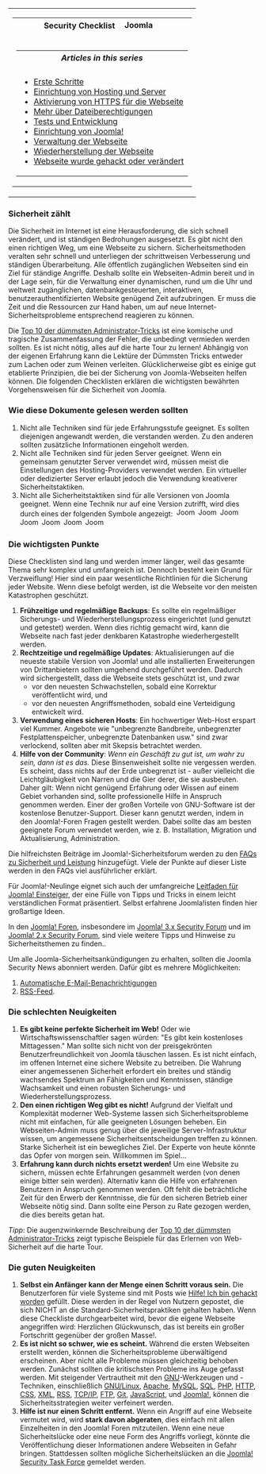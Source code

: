 <!-- Filename: Security_Checklist/Getting_Started / Display title: Sicherheits-Checkliste / Erste Schritte -->

<table class="navbox" data-cellspacing="0">

<tbody>
<tr class="odd">
<td><table class="nowraplinks navbox-inner" data-cellspacing="0">

<tbody>
<tr class="header">
<th colspan="2" class="navbox-title" scope="col">Security Checklist <img
src="https://docs.joomla.org/images/7/7b/Compat_icon_CMS.png"
decoding="async" data-file-width="87" data-file-height="17" width="87"
height="17" alt="Joomla CMS" /></th>
</tr>
&#10;<tr class="odd">
<td></td>
<td></td>
</tr>
<tr class="even">
<td colspan="2" class="navbox-abovebelow"></td>
</tr>
<tr class="odd">
<td></td>
<td></td>
</tr>
<tr class="even">
<td colspan="2" class="navbox-list navbox-odd"><table
class="nowraplinks navbox-subgroup" data-cellspacing="0">

<tbody>
<tr class="header">
<th colspan="2" class="navbox-title" scope="col"><em>Articles in this
series</em></th>
</tr>
&#10;<tr class="odd">
<td></td>
<td></td>
</tr>
<tr class="even">
<td colspan="2" class="navbox-list navbox-odd"><ul>
<li><a href="https://docs.joomla.org/Security_Checklist/Getting_Started"
title="Special:MyLanguage/Security Checklist/Getting Started">Erste
Schritte</a></li>
<li><a
href="https://docs.joomla.org/Security_Checklist/Hosting_and_Server_Setup"
title="Special:MyLanguage/Security Checklist/Hosting and Server Setup">Einrichtung
von Hosting und Server</a></li>
<li><a href="https://docs.joomla.org/Enabling_HTTPS_on_your_site"
title="Special:MyLanguage/Enabling HTTPS on your site">Aktivierung von
HTTPS für die Webseite</a></li>
<li><a
href="https://docs.joomla.org/Security_Checklist/Where_can_you_learn_more_about_file_permissions%3F"
title="Special:MyLanguage/Security Checklist/Where can you learn more about file permissions?">Mehr
über Dateiberechtigungen</a></li>
<li><a
href="https://docs.joomla.org/Security_Checklist/Testing_and_Development"
title="Special:MyLanguage/Security Checklist/Testing and Development">Tests
und Entwicklung</a></li>
<li><a href="https://docs.joomla.org/Security_Checklist/Joomla!_Setup"
title="Special:MyLanguage/Security Checklist/Joomla! Setup">Einrichtung
von Joomla!</a></li>
<li><a
href="https://docs.joomla.org/Security_Checklisthttps://docs.joomla.org/Security%20Checklist/Site%20Administration">Verwaltung
der Webseite</a></li>
<li><a
href="https://docs.joomla.org/Security_Checklisthttps://docs.joomla.org/Security%20Checklist/Site%20Recovery">Wiederherstellung
der Webseite</a></li>
<li><a
href="https://docs.joomla.org/Security_Checklist/You_have_been_hacked_or_defaced"
title="Special:MyLanguage/Security Checklist/You have been hacked or defaced">Webseite
wurde gehackt oder verändert</a></li>
</ul></td>
</tr>
</tbody>
</table></td>
</tr>
</tbody>
</table></td>
</tr>
</tbody>
</table>

### Sicherheit zählt

Die Sicherheit im Internet ist eine Herausforderung, die sich schnell
verändert, und ist ständigen Bedrohungen ausgesetzt. Es gibt nicht den
einen richtigen Weg, um eine Webseite zu sichern. Sicherheitsmethoden
veralten sehr schnell und unterliegen der schrittweisen Verbesserung und
ständigen Überarbeitung. Alle öffentlich zugänglichen Webseiten sind ein
Ziel für ständige Angriffe. Deshalb sollte ein Webseiten-Admin bereit
und in der Lage sein, für die Verwaltung einer dynamischen, rund um die
Uhr und weltweit zugänglichen, datenbankgesteuerten, interaktiven,
benutzerauthentifizierten Website genügend Zeit aufzubringen. Er muss
die Zeit und die Ressourcen zur Hand haben, um auf neue
Internet-Sicherheitsprobleme entsprechend reagieren zu können.

Die [Top 10 der dümmsten
Administrator-Tricks](https://docs.joomla.org/Top_10_Stupidest_Administrator_Tricks "Top 10 Stupidest Administrator Tricks")
ist eine komische und tragische Zusammenfassung der Fehler, die
unbedingt vermieden werden sollten. Es ist nicht nötig, alles auf die
harte Tour zu lernen! Abhängig von der eigenen Erfahrung kann die
Lektüre der Dümmsten Tricks entweder zum Lachen oder zum Weinen
verleiten. Glücklicherweise gibt es einige gut etablierte Prinzipien,
die bei der Sicherung von Joomla-Webseiten helfen können. Die folgenden
Checklisten erklären die wichtigsten bewährten Vorgehensweisen für die
Sicherheit von Joomla.

### Wie diese Dokumente gelesen werden sollten

1.  Nicht alle Techniken sind für jede Erfahrungsstufe geeignet. Es
    sollten diejenigen angewandt werden, die verstanden werden. Zu den
    anderen sollten zusätzliche Informationen eingeholt werden.
2.  Nicht alle Techniken sind für jeden Server geeignet. Wenn ein
    gemeinsam genutzter Server verwendet wird, müssen meist die
    Einstellungen des Hosting-Providers verwendet werden. Ein virtueller
    oder dedizierter Server erlaubt jedoch die Verwendung kreativerer
    Sicherheitstaktiken.
3.  Nicht alle Sicherheitstaktiken sind für alle Versionen von Joomla
    geeignet. Wenn eine Technik nur auf eine Version zutrifft, wird dies
    durch eines der folgenden Symbole angezeigt:
     <img src="https://docs.joomla.org/images/4/43/Compat_icon_1_0.png"
    decoding="async" data-file-width="40" data-file-height="17" width="40"
    height="17" alt="Joomla 1.0" /> <img src="https://docs.joomla.org/images/c/c8/Compat_icon_1_5.png"
    decoding="async" data-file-width="40" data-file-height="17" width="40"
    height="17" alt="Joomla 1.5" /> <img src="https://docs.joomla.org/images/d/da/Compat_icon_1_6.png"
    decoding="async" data-file-width="40" data-file-height="17" width="40"
    height="17" alt="Joomla 1.6" /> <img src="https://docs.joomla.org/images/8/87/Compat_icon_1_7.png"
    decoding="async" data-file-width="40" data-file-height="17" width="40"
    height="17" alt="Joomla 1.7" /> <img src="https://docs.joomla.org/images/5/53/Compat_icon_2_5.png"
    decoding="async" data-file-width="40" data-file-height="17" width="40"
    height="17" alt="Joomla 2.5" /> <img src="https://docs.joomla.org/images/9/9e/Compat_icon_3_0.png"
    decoding="async" data-file-width="40" data-file-height="17" width="40"
    height="17" alt="Joomla 3.0" /> <img src="https://docs.joomla.org/images/d/d6/Compat_icon_3_1.png"
    decoding="async" data-file-width="40" data-file-height="17" width="40"
    height="17" alt="Joomla 3.1" />

### Die wichtigsten Punkte

Diese Checklisten sind lang und werden immer länger, weil das gesamte
Thema sehr komplex und umfangreich ist. Dennoch besteht kein Grund für
Verzweiflung! Hier sind ein paar wesentliche Richtlinien für die
Sicherung jeder Website. Wenn diese befolgt werden, ist die Webseite vor
den meisten Katastrophen geschützt.

1.  **Frühzeitige und regelmäßige Backups**: Es sollte ein regelmäßiger
    Sicherungs- und Wiederherstellungsprozess eingerichtet (und genutzt
    und getestet) werden. Wenn dies richtig gemacht wird, kann die
    Webseite nach fast jeder denkbaren Katastrophe wiederhergestellt
    werden.
2.  **Rechtzeitige und regelmäßige Updates**: Aktualisierungen auf die
    neueste stabile Version von Joomla! und alle installierten
    Erweiterungen von Drittanbietern sollten umgehend durchgeführt
    werden. Dadurch wird sichergestellt, dass die Webseite stets
    geschützt ist, und zwar
    - vor den neuesten Schwachstellen, sobald eine Korrektur
      veröffentlicht wird, und
    - vor den neuesten Angriffsmethoden, sobald eine Verteidigung
      entwickelt wird.
3.  **Verwendung eines sicheren Hosts**: Ein hochwertiger Web-Host
    erspart viel Kummer. Angebote wie "unbegrenzte Bandbreite,
    unbegrenzter Festplattenspeicher, unbegrenzte Datenbanken usw." sind
    zwar verlockend, sollten aber mit Skepsis betrachtet werden.
4.  **Hilfe von der Community**: *Wenn ein Geschäft zu gut ist, um wahr
    zu sein, dann ist es das.* Diese Binsenweisheit sollte nie vergessen
    werden. Es scheint, dass nichts auf der Erde unbegrenzt ist - außer
    vielleicht die Leichtgläubigkeit von Narren und die Gier derer, die
    sie ausbeuten. Daher gilt: Wenn nicht genügend Erfahrung oder Wissen
    auf einem Gebiet vorhanden sind, sollte professionelle Hilfe in
    Anspruch genommen werden. Einer der großen Vorteile von GNU-Software
    ist der kostenlose Benutzer-Support. Dieser kann genutzt werden,
    indem in den Joomla!-Foren Fragen gestellt werden. Dabei sollte das
    am besten geeignete Forum verwendet werden, wie z. B. Installation,
    Migration und Aktualisierung, Administration.

Die hilfreichsten Beiträge im Joomla!-Sicherheitsforum werden zu den
[FAQs zu Sicherheit und
Leistung](https://docs.joomla.org/Security_and_Performance_FAQs "Security and Performance FAQs")
hinzugefügt. Viele der Punkte auf dieser Liste werden in den FAQs viel
ausführlicher erklärt.

Für Joomla!-Neulinge eignet sich auch der umfangreiche [Leitfaden für
Joomla!
Einsteiger](https://docs.joomla.org/Beginners "Special:MyLanguage/Beginners"),
der eine Fülle von Tipps und Tricks in einem leicht verständlichen
Format präsentiert. Selbst erfahrene Joomla!isten finden hier großartige
Ideen.

In den
<a href="http://forum.joomla.org" class="external text" target="_blank"
rel="noreferrer noopener">Joomla! Foren</a>, insbesondere im
<a href="http://forum.joomla.org/viewforum.php?f=714"
class="external text" target="_blank" rel="noreferrer noopener">Joomla!
3.x Security Forum</a> und im
<a href="http://forum.joomla.org/viewforum.php?f=621"
class="external text" target="_blank" rel="noreferrer noopener">Joomla!
2.x Security Forum</a>, sind viele weitere Tipps und Hinweise zu
Sicherheitsthemen zu finden..

Um alle Joomla-Sicherheitsankündigungen zu erhalten, sollten die Joomla
Security News abonniert werden. Dafür gibt es mehrere Möglichkeiten:

1.  <a
    href="http://feedburner.google.com/fb/a/mailverify?uri=JoomlaSecurityNews"
    class="external text" target="_blank"
    rel="nofollow noreferrer noopener">Automatische
    E-Mail-Benachrichtigungen</a>
2.  <a href="http://feeds.joomla.org/JoomlaSecurityNews"
    class="external text" target="_blank"
    rel="noreferrer noopener">RSS-Feed</a>.

### Die schlechten Neuigkeiten

1.  **Es gibt keine perfekte Sicherheit im Web!** Oder wie
    Wirtschaftswissenschaftler sagen würden: "Es gibt kein kostenloses
    Mittagessen." Man sollte sich nicht von der preisgekrönten
    Benutzerfreundlichkeit von Joomla täuschen lassen. Es ist nicht
    einfach, im offenen Internet eine sichere Website zu betreiben. Die
    Wahrung einer angemessenen Sicherheit erfordert ein breites und
    ständig wachsendes Spektrum an Fähigkeiten und Kenntnissen, ständige
    Wachsamkeit und einen robusten Sicherungs- und
    Wiederherstellungsprozess.
2.  **Den einen richtigen Weg gibt es nicht!** Aufgrund der Vielfalt und
    Komplexität moderner Web-Systeme lassen sich Sicherheitsprobleme
    nicht mit einfachen, für alle geeigneten Lösungen beheben. Ein
    Webseiten-Admin muss genug über die jeweilige Server-Infrastruktur
    wissen, um angemessene Sicherheitsentscheidungen treffen zu können.
    Starke Sicherheit ist ein bewegliches Ziel. Der Experte von heute
    könnte das Opfer von morgen sein. Willkommen im Spiel...
3.  **Erfahrung kann durch nichts ersetzt werden!** Um eine Website zu
    sichern, müssen echte Erfahrungen gesammelt werden (von denen einige
    bitter sein werden). Alternativ kann die Hilfe von erfahrenen
    Benutzern in Anspruch genommen werden. Oft fehlt die beträchtliche
    Zeit für den Erwerb der Kenntnisse, die für den sicheren Betrieb
    einer Webseite nötig sind. Dann sollte eine Person zu Rate gezogen
    werden, die dies bereits getan hat.

*Tipp*: Die augenzwinkernde Beschreibung der [Top 10 der dümmsten
Administrator-Tricks](https://docs.joomla.org/Top_10_Stupidest_Administrator_Tricks "Top 10 Stupidest Administrator Tricks")
zeigt typische Beispiele für das Erlernen von Web-Sicherheit auf die
harte Tour.

### Die guten Neuigkeiten

1.  **Selbst ein Anfänger kann der Menge einen Schritt voraus sein.**
    Die Benutzerforen für viele Systeme sind mit Posts wie
    <a href="http://www.google.com/search?q=Help!+I&#39;ve+been+hacked"
    class="external text" target="_blank"
    rel="nofollow noreferrer noopener">Hilfe! Ich bin gehackt worden</a>
    gefüllt. Diese werden in der Regel von Nutzern gepostet, die sich
    NICHT an die Standard-Sicherheitspraktiken gehalten haben. Wenn
    diese Checkliste durchgearbeitet wird, bevor die eigene Webseite
    angegriffen wird: Herzlichen Glückwunsch, das ist bereits ein großer
    Fortschritt gegenüber der großen Masse!.
2.  **Es ist nicht so schwer, wie es scheint.** Während die ersten
    Webseiten erstellt werden, können die Sicherheitsprobleme
    überwältigend erscheinen. Aber nicht alle Probleme müssen
    gleichzeitig behoben werden. Zunächst sollten die kritischsten
    Probleme ins Auge gefasst werden. Mit steigender Vertrautheit mit
    den
    <a href="http://www.gnu.org" class="external text" target="_blank"
    rel="nofollow noreferrer noopener">GNU</a>-Werkzeugen und
    -Techniken, einschließlich
    <a href="http://www.gnu.org/" class="external text" target="_blank"
    rel="nofollow noreferrer noopener">GNU/Linux</a>,
    <a href="http://www.apache.org" class="external text" target="_blank"
    rel="nofollow noreferrer noopener">Apache</a>,
    <a href="http://www.mysql.com" class="external text" target="_blank"
    rel="nofollow noreferrer noopener">MySQL</a>,
    <a href="http://en.wikipedia.org/wiki/SQL" class="external text"
    target="_blank" rel="nofollow noreferrer noopener">SQL</a>,
    <a href="http://www.php.net" class="external text" target="_blank"
    rel="nofollow noreferrer noopener">PHP</a>,
    <a href="http://en.wikipedia.org/wiki/HTTP" class="external text"
    target="_blank" rel="nofollow noreferrer noopener">HTTP</a>,
    <a href="http://en.wikipedia.org/wiki/CSS" class="external text"
    target="_blank" rel="nofollow noreferrer noopener">CSS</a>,
    <a href="http://en.wikipedia.org/wiki/XML" class="external text"
    target="_blank" rel="nofollow noreferrer noopener">XML</a>,
    <a href="http://en.wikipedia.org/wiki/RSS" class="external text"
    target="_blank" rel="nofollow noreferrer noopener">RSS</a>,
    <a href="http://en.wikipedia.org/wiki/TCP/IP" class="external text"
    target="_blank" rel="nofollow noreferrer noopener">TCP/IP</a>,
    <a href="http://en.wikipedia.org/wiki/FTP" class="external text"
    target="_blank" rel="nofollow noreferrer noopener">FTP</a>,
    <a href="https://git-scm.com/" class="external text" target="_blank"
    rel="nofollow noreferrer noopener">Git</a>,
    <a href="http://en.wikipedia.org/wiki/JavaScript" class="external text"
    target="_blank" rel="nofollow noreferrer noopener">JavaScript</a>,
    und
    <a href="http://www.joomla.org" class="external text" target="_blank"
    rel="noreferrer noopener">Joomla!</a>, können die
    Sicherheitsstrategien weiter verfeinert werden.
3.  **Hilfe ist nur einen Schritt entfernt.** Wenn ein Angriff auf eine
    Webseite vermutet wird, wird **stark davon abgeraten**, dies einfach
    mit allen Einzelheiten in den Joomla! Foren mitzuteilen. Wenn eine
    neue Sicherheitslücke oder eine neue Form des Angriffs vorliegt,
    könnte die Veröffentlichung dieser Informationen andere Webseiten in
    Gefahr bringen. Stattdessen sollten mögliche Sicherheitslücken an
    die
    <a href="http://developer.joomla.org/security" class="external text"
    target="_blank" rel="noreferrer noopener">Joomla! Security Task
    Force</a> gemeldet werden.
